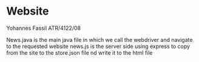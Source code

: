 # Website
Yohannes Fassil
ATR/4122/08

News.java is the main java file in which we call the webdriver and navigate to the requested website 
news.js is the server side using express to copy from the site to the store.json file nd write it to the html file
